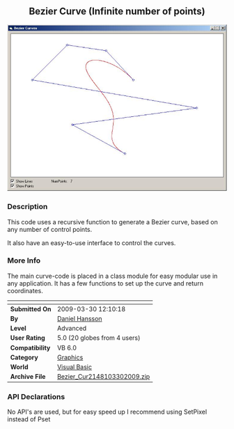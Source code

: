 ﻿<div align="center">

## Bezier Curve \(Infinite number of points\)

<img src="PIC2009330129546852.jpg">
</div>

### Description

This code uses a recursive function to generate a Bezier curve, based on any number of control points.

It also have an easy-to-use interface to control the curves.
 
### More Info
 
The main curve-code is placed in a class module for easy modular use in any application. It has a few functions to set up the curve and return coordinates.


<span>             |<span>
---                |---
**Submitted On**   |2009-03-30 12:10:18
**By**             |[Daniel Hansson](https://github.com/Planet-Source-Code/PSCIndex/blob/master/ByAuthor/daniel-hansson.md)
**Level**          |Advanced
**User Rating**    |5.0 (20 globes from 4 users)
**Compatibility**  |VB 6\.0
**Category**       |[Graphics](https://github.com/Planet-Source-Code/PSCIndex/blob/master/ByCategory/graphics__1-46.md)
**World**          |[Visual Basic](https://github.com/Planet-Source-Code/PSCIndex/blob/master/ByWorld/visual-basic.md)
**Archive File**   |[Bezier\_Cur2148103302009\.zip](https://github.com/Planet-Source-Code/daniel-hansson-bezier-curve-infinite-number-of-points__1-71925/archive/master.zip)

### API Declarations

No API's are used, but for easy speed up I recommend using SetPixel instead of Pset





